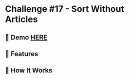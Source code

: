 # Challenge #17 - Sort Without Articles

## 📸 Demo [HERE](https://hmothershed.github.io/JavaScript30/17-Sort-Without-Articles/)

## 🚀 Features

## 🔧 How It Works

